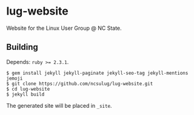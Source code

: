 lug-website
===========

Website for the Linux User Group @ NC State.

Building
--------
Depends: `ruby >= 2.3.1`.

```
$ gem install jekyll jekyll-paginate jekyll-seo-tag jekyll-mentions jemoji
$ git clone https://github.com/ncsulug/lug-website.git
$ cd lug-website
$ jekyll build
```

The generated site will be placed in `_site`.
